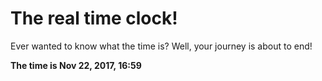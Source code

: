 # The real time clock!

Ever wanted to know what the time is? Well, your journey is about to end!

**The time is Nov 22, 2017, 16:59**